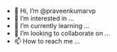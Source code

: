 - 👋 Hi, I’m @praveenkumarvp
- 👀 I’m interested in ...
- 🌱 I’m currently learning ...
- 💞️ I’m looking to collaborate on ...
- 📫 How to reach me ...

<!---
praveenkumarvp/praveenkumarvp is a ✨ special ✨ repository because its `README.md` (this file) appears on your GitHub profile.
You can click the Preview link to take a look at your changes.
--->
